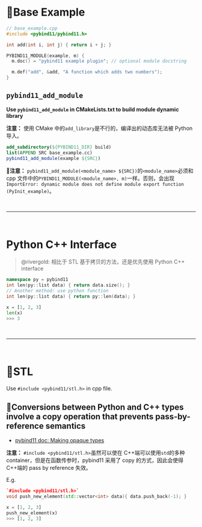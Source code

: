 # :fallen_leaf:Base Example

```c++
// base_example.cpp
#include <pybind11/pybind11.h>

int add(int i, int j) { return i + j; }

PYBIND11_MODULE(example, m) {
  m.doc() = "pybind11 example plugin"; // optional module docstring

  m.def("add", &add, "A function which adds two numbers");
}
```

## `pybind11_add_module`

**Use `pybind11_add_module` in CMakeLists.txt to build module dynamic library**

**注意：** 使用 CMake 中的`add_library`是不行的，编译出的动态库无法被 Python 导入。

```cmake
add_subdirectory(${PYBIND11_DIR} build)
list(APPEND SRC base_example.cc)
pybind11_add_module(example ${SRC})
```

:triangular_flag_on_post:**注意：** `pybind11_add_module(<module_name> ${SRC})`的`<module_name>`必须和 cpp 文件中的`PYBIND11_MODULE(<module_name>, m)`一样。否则，会出现`ImportError: dynamic module does not define module export function (PyInit_example)`。

<!--  -->
<br>

---

<br>
<!--  -->

# Python C++ Interface

> @rivergold: 相比于 STL 基于拷贝的方法，还是优先使用 Python C++ interface

```c++
namespace py = pybind11
int len(py::list data) { return data.size(); }
// Another method: use python function
int len(py::list data) { return py::len(data); }
```

```python
x = [1, 2, 3]
len(x)
>>> 3
```

<!--  -->
<br>

---

<br>
<!--  -->

# :fallen_leaf:STL

Use `#include <pybind11/stl.h>` in cpp file.

## :triangular_flag_on_post:Conversions between Python and C++ types involve a copy operation that prevents pass-by-reference semantics

- [pybind11 doc: Making opaque types](https://pybind11.readthedocs.io/en/master/advanced/cast/stl.html#making-opaque-types)

**注意：** `#include <pybind11/stl.h>`虽然可以使在 C++端可以使用`std`的多种 container，但是在函数传参时，pybind11 采用了 copy 的方式，因此会使得 C++端的 pass by reference 失效。

E.g.

```c++
`#include <pybind11/stl.h>`
void push_new_element(std::vector<int> data){ data.push_back(-1); }
```

```python
x = [1, 2, 3]
push_new_element(x)
>>> [1, 2, 3]
```
